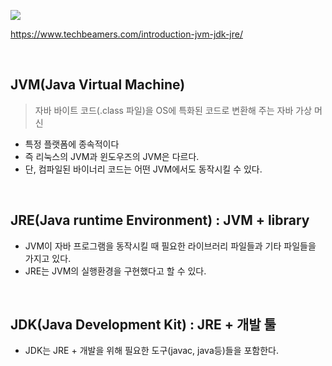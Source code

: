 ![](https://img1.daumcdn.net/thumb/R1280x0/?scode=mtistory2&fname=https%3A%2F%2Fblog.kakaocdn.net%2Fdn%2FbE4sdX%2FbtrK9x0qhsH%2Fre3CO1Ftbix3wyxmKNIRxK%2Fimg.png)

https://www.techbeamers.com/introduction-jvm-jdk-jre/

<br>

## **JVM(Java Virtual Machine)**

> 자바 바이트 코드(.class 파일)을 OS에 특화된 코드로 변환해 주는 자바 가상 머신

-   특정 플랫폼에 종속적이다
-   즉 리눅스의 JVM과 윈도우즈의 JVM은 다르다.
-   단, 컴파일된 바이너리 코드는 어떤 JVM에서도 동작시킬 수 있다.

<br>

## **JRE(Java runtime Environment) : JVM + library**

-   JVM이 자바 프로그램을 동작시킬 때 필요한 라이브러리 파일들과 기타 파일들을 가지고 있다.
-   JRE는 JVM의 실행환경을 구현했다고 할 수 있다.

<br>

## **JDK(Java Development Kit) : JRE + 개발 툴**

-   JDK는 JRE + 개발을 위해 필요한 도구(javac, java등)들을 포함한다.